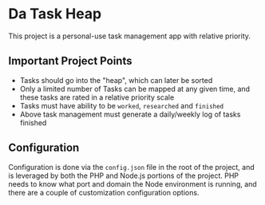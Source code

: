 # Da Task Heap

This project is a personal-use task management app with relative priority.

## Important Project Points

- Tasks should go into the "heap", which can later be sorted
- Only a limited number of Tasks can be mapped at any given time, and these tasks are rated in a relative priority scale
- Tasks must have ability to be `worked`, `researched` and `finished`
- Above task management must generate a daily/weekly log of tasks finished

## Configuration

Configuration is done via the `config.json` file in the root of the project, and is leveraged by both the PHP and Node.js
portions of the project. PHP needs to know what port and domain the Node environment is running, and there are a couple
of customization configuration options.

